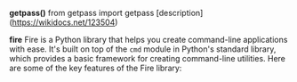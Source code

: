 **getpass()**
from getpass import getpass
[description]
(https://wikidocs.net/123504)

**fire**
Fire is a Python library that helps you create command-line applications with ease. It's built on top of the `cmd` module in Python's standard library, which provides a basic framework for creating command-line utilities.
Here are some of the key features of the Fire library:
